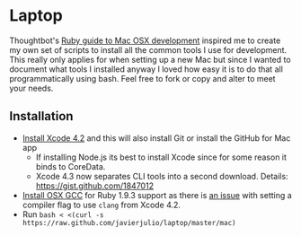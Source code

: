 # Laptop

Thoughtbot's [Ruby guide to Mac OSX development](http://robots.thoughtbot.com/post/8700977975/2011-rubyists-guide-to-a-mac-os-x-development) inspired me to create my own set of scripts to install all the common tools I use for development. This really only applies for when setting up a new Mac but since I wanted to document what tools I installed anyway I loved how easy it is to do that all programmatically using bash. Feel free to fork or copy and alter to meet your needs.

## Installation

 * [Install Xcode 4.2](http://itunes.apple.com/us/app/xcode/id448457090?mt=12) and this will also install Git or install the GitHub for Mac app
   * If installing Node.js its best to install Xcode since for some reason it binds to CoreData.
   * Xcode 4.3 now separates CLI tools into a second download. Details: https://gist.github.com/1847012
 * [Install OSX GCC](https://github.com/kennethreitz/osx-gcc-installer/downloads) for Ruby 1.9.3 support as there is [an issue](https://github.com/sstephenson/ruby-build/pull/87) with setting a compiler flag to use ```clang``` from Xcode 4.2.
 * Run `bash < <(curl -s https://raw.github.com/javierjulio/laptop/master/mac)`
